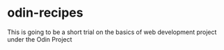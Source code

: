 # odin-recipes
This is going to be a short trial on the basics of web development project under the Odin Project
